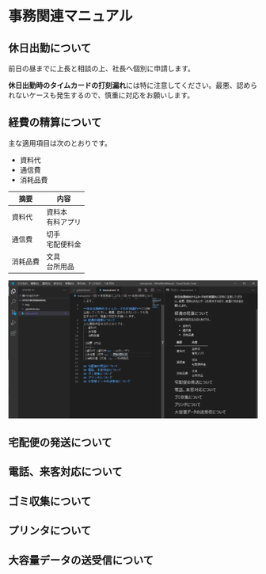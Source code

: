 # 事務関連マニュアル
## 休日出勤について
前日の昼までに上長と相談の上、社長へ個別に申請します。

**休日出勤時のタイムカードの打刻漏れ**には特に注意してください。最悪、認められないケースも発生するので、慎重に対応をお願いします。
## 経費の精算について
主な適用項目は次のとおりです。
 - 資料代
 - 通信費
 - 消耗品費 
 
 |摘要 |内容
 |--|--
 |資料代 |資料本<br />有料アプリ
 |通信費 |切手<br />宅配便料金
 |消耗品費 |文具 <br />台所用品

![イメージ](img/image.png)

## 宅配便の発送について
## 電話、来客対応について
## ゴミ収集について
## プリンタについて
## 大容量データの送受信について